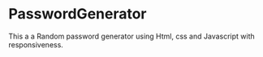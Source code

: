 # PasswordGenerator
This a a Random password generator using Html, css and Javascript with responsiveness.
